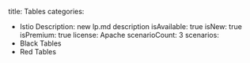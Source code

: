 title: Tables
categories:
  - Istio
Description: new lp.md description
isAvailable: true
isNew: true
isPremium: true
license: Apache
scenarioCount: 3
scenarios:
  - Black Tables
  - Red Tables
